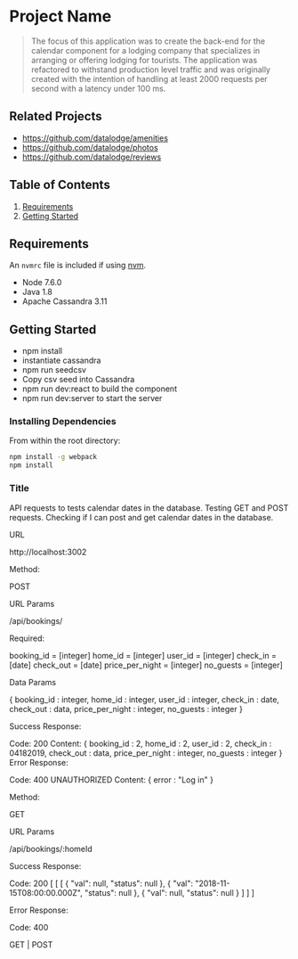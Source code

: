 # Project Name

> The focus of this application was to create the back-end for the calendar component for a lodging company that specializes in arranging or offering lodging for tourists. The application was refactored to withstand production level traffic and was originally created with the intention of handling at least 2000 requests per second with a latency under 100 ms. 

## Related Projects

  - https://github.com/datalodge/amenities
  - https://github.com/datalodge/photos
  - https://github.com/datalodge/reviews

## Table of Contents

1. [Requirements](#requirements)
1. [Getting Started](#gettingStarted)


## Requirements

An `nvmrc` file is included if using [nvm](https://github.com/creationix/nvm).

- Node 7.6.0
- Java 1.8
- Apache Cassandra 3.11 

## Getting Started
- npm install
- instantiate cassandra
- npm run seedcsv 
- Copy csv seed into Cassandra 
- npm run dev:react to build the component 
- npm run dev:server to start the server 

### Installing Dependencies

From within the root directory:

```sh
npm install -g webpack
npm install
```

### Title

API requests to tests calendar dates in the database. Testing GET and POST requests. Checking if I can post and get calendar dates in the database.


URL

http://localhost:3002

Method:

POST 

URL Params 

/api/bookings/

Required:

booking_id = [integer]
home_id = [integer]
user_id = [integer]
check_in = [date]
check_out = [date]
price_per_night = [integer]
no_guests = [integer]

Data Params

{
  booking_id : integer,
  home_id : integer,
  user_id : integer,
  check_in : date,
  check_out : data,
  price_per_night : integer,
  no_guests : integer
}


Success Response:

Code: 200 
Content: {
  booking_id : 2,
  home_id : 2,
  user_id : 2,
  check_in : 04182019,
  check_out : data,
  price_per_night : integer,
  no_guests : integer
}
Error Response:

Code: 400 UNAUTHORIZED 
Content: { error : "Log in" }


Method:

GET  

URL Params 

/api/bookings/:homeId


Success Response:

Code: 200 
[
  [
    [
      {
          "val": null,
          "status": null
      },
      {
          "val": "2018-11-15T08:00:00.000Z",
          "status": null
      },
      {
          "val": null,
          "status": null
      }
    ]
  ]
]


Error Response:

Code: 400  



GET | POST 
